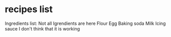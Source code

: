 # recipes list

Ingredients list: Not all Igrendients are here
Flour
Egg
Baking soda
Milk
Icing
sauce
I don't think that it is working
